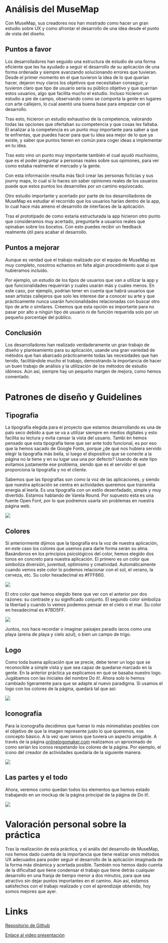 # Análisis del MuseMap

Con MuseMap, sus creadores nos han mostrado como hacer un gran estudio sobre UX y como afrontar el desarrollo de una idea desde el punto de vista del diseño.

## Puntos a favor
Los desarrolladores han seguido una estructura de estudio de una forma eficiente que les ha ayudado a seguir el desarrollo de su aplicación de una forma ordenada y siempre avanzando solucionando errores que tuvieran.
Desde el primer momento en el que tuvieron la idea de lo que querían hacer, dejaron muy claros los objetivos que necesitaban conseguir, y tuvieron claro que tipo de usuario sería su público objetivo y que querrían estos usuarios, algo que facilita mucho el estudio. Incluso hicieron un estudio a pie de campo, observando como se comporta la gente en lugares con arte callejero, lo cual asentó una buena base para empezar con el desarrollo.

Tras esto, hicieron un estudio exhaustivo de la competencia, valorando todas las opciones que ofertaban su competencia y que cosas les faltaba. El analizar a la competencia es un punto muy importante para saber a que te enfrentas, que puedes hacer para que tu idea sea mejor de lo que ya existe, y saber que puntos tienen en común para coger ideas a implementar en tu idea.

Tras esto vino un punto muy importante también el cual ayudó muchisimo, que es el poder preguntar a personas reales sobre sus opiniones, para ver como estaba realmente el mercado y la gente.

Con esta información resulta más fácil crear las personas ficticias y sus journy maps, lo cual si lo haces sin saber opiniones reales de los usuarios puede que estos puntos los desarrolles por un camino equivocado.

Otro estudio importante y acertado por parte de los desarrolladores de MuseMap es estudiar el recorrido que los usuarios harían dentro de la app, lo cual hace más ameno el desarrollo de interfaces de la aplicación.

Tras el prototipado de como estaría estructurada la app hicieron otro punto que consideramos muy acertado, preguntarle a usuarios reales que opinaban sobre los bocetos. Con esto puedes recibir un feedback realmente útil para acabar el desarrollo.

## Puntos a mejorar
Aunque es verdad que el trabajo realizado por el equipo de MuseMap es muy completo, nosotros echamos en falta algún procedimiento que sí que hubieramos incluido.

Por ejemplo, un estudio de los tipos de usuarios que van a utilizar la app y que funcionalidades requerirán y cuales usarán más y cuales menos. En este caso, por ejemplo, podrían tener en cuenta que habrá usuarios que sean artistas callejeros que solo les interese dar a conocer su arte y que prácticamente nunca usarán funcionalidades relacionadas con buscar otro tipo de arte o similares. Creemos que esta opción es importante para no pasar por alto a ningún tipo de usuario ni de función requerida solo por un pequeño porcentaje del público.

## Conclusión
Los desarrolladores han realizado verdaderamente un gran trabajo de diseño y planteamiento para su aplicación, usande una gran variedad de métodos que han abarcado prácticamente todas las necesidades que han tenido, facilitándole mucho el trabajo, demostrando la importancia de hacer un buen trabajo de análisis y la utilización de los métodos de estudio idóneos. Aún así, siempre hay un pequeño margen de mejora, como hemos comentado.

# Patrones de diseño y Guidelines

## Tipografia
La tipografía elegida para el proyecto que estamos desarrollando es una de palo seco debido a que se va a utilizar siempre en medios digitales y esto facilita su lectura y evita cansar la vista del usuario. Tambi ́en hemos pensado que esta tipografía tiene que ser ante todo funcional, es por eso que la hemos sacado de Google Fonts, porque ¿de qué nos hubiera servido elegir la tipografía más bella, si luego el dispositivo que se conecte a la página no la tiene y en su lugar usa una por defecto? Usando de este tipo evitamos justamente ese problema, siendo que es el servidor el que proporciona la tipografía y no el cliente.

Sabemos que las tipografías son como la voz de las aplicaciones, y siendo que nuestra aplicación se centra en actividades queremos que transmita energía al leerla. Es una tipografía con un estilo desenfadado, simple y muy divertido. Estamos hablando de Varela Round. Por supuesto esta es una fuente Open Font, por lo que podremos usarla sin problemas en nuestra página web.

![](tipografia.png)

## Colores
Si anteriormente dijimos que la tipografía era la voz de nuestra aplicación, en este caso los colores que usemos para darle forma serán su alma.
Basándonos en los principios psicológicos del color, hemos elegido dos tonos en concreto para nuestra aplicación. El primero es un color que simboliza diversión, juventud, optimismo y creatividad. Automáticamente cuando vemos este color lo podemos relacionar con el sol, el verano, la cerveza, etc. Su color hexadecimal es #FFF660.

![](fff660.png)

El otro color que hemos elegido tiene que ver con el anterior por dos razones: su contraste y su significado conjunto. El segundo color simboliza la libertad y cuando lo vemos podemos pensar en el cielo o el mar. Su color en hexadecimal es #7BD5FF.

![](7bd5ff.png)

Juntos, nos hace recordar o imaginar paisajes paradis ́ıacos como una playa (arena de playa y cielo azul), o bien un campo de trigo.
## Logo
Como toda buena aplicación que se precie, debe tener un logo que se reconocible a simple vista y que sea capaz de quedarse marcado en la gente. En la anterior práctica ya explicamos en qué se basaba nuestro logo. Jugábamos con las iniciales del nombre Do it!. Ahora solo lo hemos cambiado ligeramente para que se adapte al nuevo paradigma. Si usamos el logo con los colores de la página, quedará tal que así:

![](logo.png)

## Iconografía
Para la iconografía decidimos que fueran lo más minimalistas posibles con el objetivo de que la imagen represente justo lo que queremos, ese concepto básico. A la vez quer ́ıamos que tuviera un aspecto amigable. A través de la página [onlinelogomaker.com](onlinelogomaker.com) realizamos un aproximado de como serían los iconos respetando los colores de la página. Por ejemplo, el icono del creador de actividades quedaría de la siguiente manera:

![](CreateActivitiesButton.png)

## Las partes y el todo
Ahora, veremos como quedan todos los elementos que hemos estado trabajando en un mockup de la página principal de la página de Do it!.

![](PortadaHiFi.png)

# Valoración personal sobre la práctica
Tras la realización de esta práctica, y el anális del desarrollo de MuseMap, nos hemos dado cuenta de la importancia que tiene realizar unos métodos UX adecuados para poder seguir el desarrollo de la aplicación imaginada de la forma más dinámica y acertada posible. También nos hemos dado cuenta de la dificultad que tiene condensar el trabajo que tiene detrás cualquier desarrollo en una franja de tiempo menor a dos minutos, para que sea atractivo sin dejar puntos importantes en el camino. Aún así, estamos satisfechos con el trabajo realizado y con el aprendizaje obtenido, hoy somos mejores que ayer.

# Links
[Repositorio de Github](https://github.com/ralesdi/DIU20)

[Enlace al video presentación](https://drive.google.com/file/d/15g9UXXsQKBZ78SySnKnvGlWCMaZMkGeP/view?usp=sharing)
